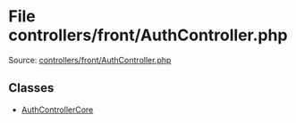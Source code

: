 File controllers/front/AuthController.php
=========

Source: [controllers/front/AuthController.php](https://github.com/PrestaShop/PrestaShop/blob/1.6.0.9/controllers/front/AuthController.php)


Classes
-------

* [AuthControllerCore](class.AuthControllerCore.md)


